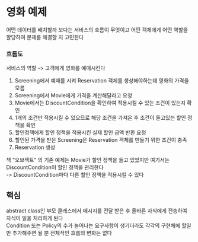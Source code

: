 # 영화 예제
어떤 데이터를 배치할까 보다는 서비스의 흐름이 무엇이고 어떤 객체에게 어떤 역할을 할당하여 문제를 해결할 지 고민한다

### 흐름도
서비스의 역할 -> 고객에게 영화를 예매시킨다
1. Screening에서 예매를 시켜 Reservation 객체를 생성해야하는데 영화의 가격을 모름
2. Screening에서 Movie에게 가격을 계산해달라고 요청
3. Movie에서는 DiscountCondition을 확인하여 적용시킬 수 있는 조건이 있는지 확인
4. 1개의 조건만 적용시킬 수 있으므로 해당 조건을 가져온 후 조건이 들고있는 할인 정책을 확인
5. 할인정책에게 할인 정책을 적용시킨 실제 할인 금액 반환 요청
6. 할인된 가격을 받은 Screening은 Reservation 객체를 만들기 위한 조건이 충족
7. Reservation 생성

책 "오브젝트" 의 기존 예제는 Movie가 할인 정책을 들고 있었지만 여기서는 DiscountCondition이 할인 정책을 관리한다  
-> DiscountCondition마다 다른 할인 정책을 적용시킬 수 있다

## 핵심
abstract class인 부모 클래스에서 메시지를 전달 받은 후 올바른 자식에게 전송하여 자식이 일을 처리하게 된다  
Condition 또는 Policy의 수가 늘어나는 요구사항이 생기더라도 각각의 구현체에 할일만 추가해주면 될 뿐
전체적인 흐름의 변화는 없다